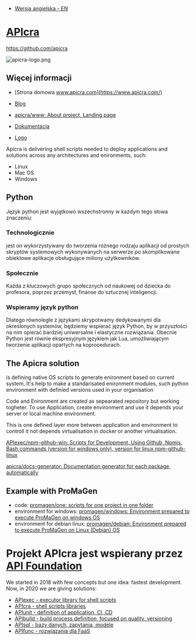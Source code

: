 + [Wersja angielska - EN](https://www.apicra.com/)

# [APIcra](https://www.apicra.com)

https://github.com/apicra

![apicra-logo.png](https://logo.apicra.com/apicra-logo.png)

## Więcej informacji

+ [Strona domowa www.apicra.com](https://www.apicra.com/)
+ [Blog](https://blog.apicra.com)

+ [apicra/www: About project, Landing page](https://github.com/apicra/www)
+ [Dokumentacja](https://docs.apicra.com)
+ [Logo](https://logo.apicra.com)

Apicra is delivering shell scripts needed to deploy applications and solutions across any architectures and enironments, such:
+ Linux
+ Mac OS
+ Windows


## Python

Język python jest wyjątkowo wszechstronny w każdym tego słowa znaczeniu:

### Technologicznie
jest on wykorzystywany do tworzenia różnego rodzaju aplikacji od prostych skryptów systemowych wykonywanych na serwerze po skomplikowane obiektowe aplikacje obsługujące miliony użytkowników.

### Społecznie
Każda z kluczowych grupo społecznych od naukowej od dziecka do profesora, poprzez przemysł, finanse do sztucznej inteligencji.

### Wspieramy język python

Dlatego równolegle z językami skrypotwamy dedykowanymi dla określonych systemów, będziemy wspierać język Python, by w przyszłości na nim opierać bardziej uniwersalne i elastyczne rozwiązania.
Obecnie Python jest równie ekspresyjnym językiem jak Lua, umożliwiającym tworzenie aplikacji opartych na koprocedurach.



## The Apicra solution

is defining native OS scripts to generate enironment based on current system.
It's help to make a standarisated enironment modules, such python environment with definied versions used in your organisation

Code and Enironment are created as sepearated repository but working togheter.
To use Application, create environment and use it depends your server or local machine environment.

This is one defined layer more between application and environment to controll it not depends virtualisation in docker or another virtualisation.

[APIexec/npm-github-win: Scripts for Development, Using Github, Npmjs, Bash commands (version for windows only), version for linux npm-github-linux](https://github.com/APIexec/npm-github-win)

[apicra/docs-generator: Documentation generator for each package, automatically](https://github.com/apicra/docs-generator)

## Example with ProMaGen
+ code: [promagen/one: scripts for one project in one folder](https://github.com/promagen/one)
+ environment for windows: [promagen/windows: Environment prepared to execute ProMaGen on windows OS](https://github.com/promagen/windows)
+ environment for debian linux: [promagen/debian: Environment prepared to execute ProMaGen on Linux (Debian) OS](https://github.com/promagen/debian)


# Projekt APIcra jest wspierany przez [API Foundation](https://www.apifoundation.com)

We started in 2018 with few concepts but one idea: fastest development.
Now, in 2020 we are giving solutions:

+ [APIexec - executor library for shell scripts](https://www.apiexec.com)
+ [APIcra - shell scripts libraries](https://www.apicra.com)
+ [APIunit - definition of application, CI, CD](https://www.apiunit.com)
+ [APIbuild - build process definition, focused on quality, versioning](https://www.apibuild.com)
+ [APIsql - bazy danych, zapytania, modele](https://www.apisql.com)
+ [APIfunc - rozwiązania dla FaaS](https://www.apifunc.com)
